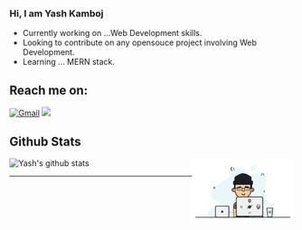 ### Hi, I am Yash Kamboj

- Currently working on ...Web Development skills.
- Looking to contribute on any opensouce project involving Web Development.
- Learning ... MERN stack.

## Reach me on:
[<img alt="Gmail" src="https://img.shields.io/badge/Gmail-D14836?style=for-the-badge&logo=gmail&logoColor=white" />](mailto:yashkamboj29@gmail.com)
[<img src="https://img.shields.io/badge/linkedin-%230077B5.svg?&style=for-the-badge&logo=linkedin&logoColor=white">](https://www.linkedin.com/in/yash-kamboj-9078011b5/)

## Github Stats
![Yash's github stats](https://github-readme-stats.vercel.app/api?username=YashKamboj&show_icons=true&hide_border=true&bg&theme=material-palenight)
<img align="right" width="36%"  alt="" src="./0_7Q3yvSIv_t0ioJ-Z.gif" />

<hr>



